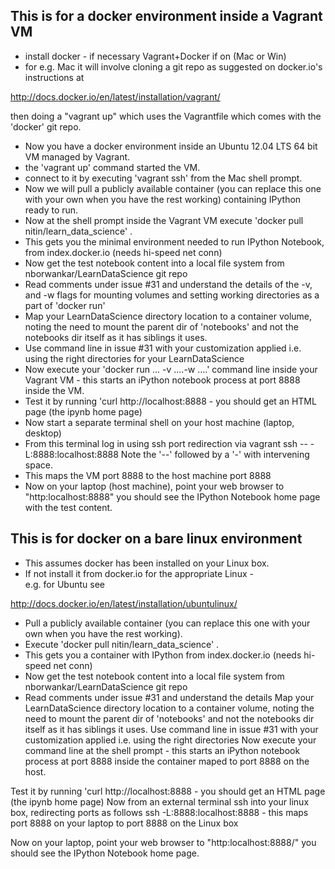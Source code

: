 This is for a docker environment inside a Vagrant VM
------

* install docker - if necessary Vagrant+Docker if on (Mac or Win)
* for e.g. Mac it will involve cloning a git repo as suggested on docker.io's instructions at  

http://docs.docker.io/en/latest/installation/vagrant/

 then doing a "vagrant up" which uses the Vagrantfile which comes with the 'docker' git repo.  
* Now you have a docker environment inside an Ubuntu 12.04 LTS 64 bit VM managed by Vagrant.
* the 'vagrant up' command started the VM.
* connect to it by executing 'vagrant ssh' from the Mac shell prompt.
* Now we will pull a publicly available container (you can replace this one with your own when you have the rest working) containing IPython ready to run.
* Now at the shell prompt  inside the Vagrant VM execute 'docker pull nitin/learn_data_science' .
* This gets you the minimal environment needed to run IPython Notebook, from index.docker.io (needs hi-speed net conn)
* Now get the test notebook content into a local file system from nborwankar/LearnDataScience git repo
* Read comments under issue #31 and understand the details of the -v, and -w flags for mounting volumes and setting working directories as a part of 'docker run'
* Map your LearnDataScience directory location to a container volume, noting the need to mount the parent dir of 'notebooks' and not the notebooks dir itself as it has siblings it uses.
* Use command line in issue #31 with your customization applied i.e. using the right directories for your LearnDataScience
* Now execute your 'docker run ... -v ....-w ....' command line inside your Vagrant VM - this starts an iPython notebook process at port 8888 inside the VM.
* Test it by running 'curl http://localhost:8888 - you should get an HTML page (the ipynb home page)
* Now start a separate terminal shell on your host machine (laptop, desktop)
* From this terminal log in using ssh port redirection via
vagrant ssh -- -L:8888:localhost:8888  Note the '--' followed by a '-' with intervening space.
* This maps the VM port 8888 to the host machine port 8888
* Now on your laptop (host machine),  point your web browser to "http:localhost:8888" you should see the IPython Notebook home page with the test content.

This is for docker on a bare linux environment
------
* This assumes docker has been installed on your Linux box.
* If not install it from docker.io for the appropriate Linux -  
e.g. for Ubuntu see

http://docs.docker.io/en/latest/installation/ubuntulinux/

* Pull a publicly available container (you can replace this one with your own when you have the rest working).
* Execute 'docker pull nitin/learn_data_science' .
* This gets you a container with IPython from index.docker.io (needs hi-speed net conn)
* Now get the test notebook content into a local file system from nborwankar/LearnDataScience git repo
* Read comments under issue #31 and understand the details
Map your LearnDataScience directory location to a container volume, noting the need to mount the parent dir of 'notebooks' and not the notebooks dir itself as it has siblings it uses.
Use command line in issue #31 with your customization applied i.e. using the right directories
Now execute your command line at the shell prompt - this starts an iPython notebook process at port 8888 inside the container maped to port 8888 on the host.

Test it by running 'curl http://localhost:8888 - you should get an HTML page (the ipynb home page)
Now from an external terminal ssh into your linux box, redirecting ports as follows
ssh -L:8888:localhost:8888 - this maps port 8888 on your laptop to port 8888 on the Linux box

Now on your laptop, point your web browser to "http:localhost:8888/" you should see the IPython Notebook home page.
